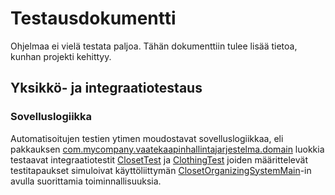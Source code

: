 # Testausdokumentti

Ohjelmaa ei vielä testata paljoa. Tähän dokumenttiin tulee lisää tietoa, kunhan projekti kehittyy.

## Yksikkö- ja integraatiotestaus

### Sovelluslogiikka

Automatisoitujen testien ytimen moudostavat sovelluslogiikkaa, eli pakkauksen [com.mycompany.vaatekaapinhallintajarjestelma.domain](https://github.com/NiinaM/otm-harjoitustyo/tree/master/Vaatekaapinhallintajarjestelma/src/main/java/com/mycompany/vaatekaapinhallintajarjestelma/domain) luokkia testaavat integraatiotestit [ClosetTest](https://github.com/NiinaM/otm-harjoitustyo/blob/master/Vaatekaapinhallintajarjestelma/src/test/java/ClosetTest.java) ja [ClothingTest](https://github.com/NiinaM/otm-harjoitustyo/blob/master/Vaatekaapinhallintajarjestelma/src/test/java/ClothingTest.java) joiden määrittelevät testitapaukset simuloivat käyttöliittymän [ClosetOrganizingSystemMain](https://github.com/NiinaM/otm-harjoitustyo/blob/master/Vaatekaapinhallintajarjestelma/src/main/java/com/mycompany/vaatekaapinhallintajarjestelma/ui/ClosetOrganizingSystemMain.java)-in avulla suorittamia toiminnallisuuksia.
